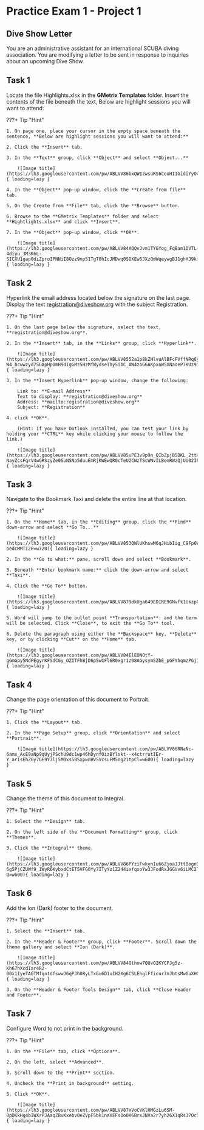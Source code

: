 # Practice Exam 1 - Project 1

## Dive Show Letter

You are an administrative assistant for an international SCUBA diving association. You are modifying a letter to be sent in response to inquiries about an upcoming Dive Show.

## Task 1
 
Locate the file Highlights.xlsx in the **GMetrix Templates** folder. Insert the contents of the file beneath the text, Below are highlight sessions you will want to attend:

???+ Tip "Hint"

    1. On page one, place your cursor in the empty space beneath the sentence, **Below are highlight sessions you will want to attend:**

    2. Click the **Insert** tab.

    3. In the **Text** group, click **Object** and select **Object...**
 
        ![Image title](https://lh3.googleusercontent.com/pw/ABLVV86bxQWIzwsuRS6CoxHI1GidiYyOvePsppW3M99K3SXGyc3dFbcI2TKGFcNaPu0gWBeq5XNTDi4_tUT64KeJB5ma9VoHia0dXwd4DIKaUVKV47veVqm9=w720){ loading=lazy }

    4. In the **Object** pop-up window, click the **Create from file** tab.

    5. On the Create from **File** tab, click the **Browse** button.

    6. Browse to the **GMetrix Templates** folder and select **Hightlights.xlsx** and click **Insert**.

    7. In the **Object** pop-up window, click **OK**.

        ![Image title](https://lh3.googleusercontent.com/pw/ABLVV84AQQvJvm1TYGYog_FqBam1DVTL-4diyu_3M3K6L-SICXU1gap0diZproIPNNiI8Ozz9np51TgT0hIcJMDwq0SOXEw5JXzQmWqeywgBJ1ghHJ9kf80d=w480){ loading=lazy }
 
## Task 2

Hyperlink the email address located below the signature on the last page. Display the text registration@diveshow.org with the subject Registration.

???+ Tip "Hint"

    1. On the last page below the signature, select the text, **registration@diveshow.org**.

    2. In the **Insert** tab, in the **Links** group, click **Hyperlink**.

        ![Image title](https://lh3.googleusercontent.com/pw/ABLVV8552a1p8kZHlvuAlBFcFVffNRq6yaSf042dfPytCn-W4_bcwwzyd75GApHp0mH9dIgGMz5HzMfWydseThySibC_AW4zoG6AKpxnWSXNaoeP7KUz91Bk=w720){ loading=lazy }

    3. In the **Insert Hyperlink** pop-up window, change the following:

        Link to: **E-mail Address**  
        Text to display: **registration@diveshow.org**  
        Address: **mailto:registration@diveshow.org**  
        Subject: **Registration**  

    4. click **OK**.

        (Hint: If you have Outlook installed, you can test your link by holding your **CTRL** key while clicking your mouse to follow the link.)

        ![Image title](https://lh3.googleusercontent.com/pw/ABLVV85vPE3v9p9n_QIbZpjB5DKL_2ttHSZOWuJjUpSrn9rh-NayZcsFqrV4wGRSzyZe0SuNSNp5duuEmRjKWEwQR0cTeU2CWzTScWNvILBenRWzQjUU02IP=w600){ loading=lazy }


## Task 3

Navigate to the Bookmark Taxi and delete the entire line at that location.

???+ Tip "Hint"

    1. On the **Home** tab, in the **Editing** group, click the **Find** down-arrow and select **Go To...**

        ![Image title](https://lh3.googleusercontent.com/pw/ABLVV853QWlUKhswM6qJHibIig_C9Fp6WEwCzoCI8MwVc5lLlTFQT6gBLup6Fbnv7bGQpljWmvYgYbkpJNe68y3xvh2oFWy7FcY4oPMYuG8tA-oedcMMTI2P=w720){ loading=lazy }

    2. In the **Go to what:** pane, scroll down and select **Bookmark**.

    3. Beneath **Enter bookmark name:** click the down-arrow and select **Taxi**.

    4. Click the **Go To** button.

        ![Image title](https://lh3.googleusercontent.com/pw/ABLVV879dkUga649EDIRE9GNvfk1UkzpC9fsCHStiCbqUEYCp63FEZuIfvlZG46kaeqmqinZNg2d4iCg1LMQeIpYR8D5lFRt97UtLQVIDXRdLLMFYC7qSOen=w720){ loading=lazy }

    5. Word will jump to the bullet point **Transportation**: and the term will be selected. Click **Close**, to exit the **Go To** tool.

    6. Delete the paragraph using either the **Backspace** key, **Delete** key, or by clicking **Cut** on the **Home** tab.

        ![Image title](https://lh3.googleusercontent.com/pw/ABLVV84ElEONOtY-gGmGpy5NdPEgyrKFSdCGy_OZITFhBjD6p5wCFl6R0xgr1z08AGysymSZbE_pGFYhqmzPGjIh8VHIDFjFH_OPiyOYvJTuIkolZI3OdX2o=w600){ loading=lazy }
 
## Task 4

Change the page orientation of this document to Portrait.

???+ Tip "Hint"

    1. Click the **Layout** tab.

    2. In the **Page Setup** group, click **Orientation** and select **Portrait**.

        ![Image title](https://lh3.googleusercontent.com/pw/ABLVV86RNaNc-6amx_AcE9aNp9qUyjPSchU9dc1wp46hDynfOizBYlskt--x4ctrrutIEr-Y_arIsEhZGy7GE9Y7lj5M0xs5BSxpwnHVSVcsuFM5og21tpCl=w600){ loading=lazy }

## Task 5

Change the theme of this document to Integral.

???+ Tip "Hint"

    1. Select the **Design** tab.

    2. On the left side of the **Document Formatting** group, click **Themes**.

    3. Click the **Integral** theme.

        ![Image title](https://lh3.googleusercontent.com/pw/ABLVV86PYziFwkynIu66ZjoaJJttBogn9xoGCynLBxhs-6g5PjCZUWf9_1WyR6KybxdCtET5VFG0Yy7ITyYz1Z244ixfqxoYw3JFodRxJGGVv6iLMC2TXd-Q=w600){ loading=lazy }

## Task 6

Add the Ion (Dark) footer to the document.

???+ Tip "Hint"

    1. Select the **Insert** tab.

    2. In the **Header & Footer** group, click **Footer**. Scroll down the theme gallery and select **Ion (Dark)**.

        ![Image title](https://lh3.googleusercontent.com/pw/ABLVV84Othow7QUvO2KYCFJg5z-Kh67hXcdIar4R2-00x1IyeTAGTMfqntdfswwJ6qPJh08yLTxGu6D1uIH2Xg6CSLEhglFficur7nJbtsMwGuXHO4kHW_Zo=w720){ loading=lazy }

    3. On the **Header & Footer Tools Design** tab, click **Close Header and Footer**.

## Task 7

Configure Word to not print in the background.

???+ Tip "Hint"

    1. On the **File** tab, click **Options**.

    2. On the left, select **Advanced**.

    3. Scroll down to the **Print** section.

    4. Uncheck the **Print in background** setting.

    5. Click **OK**.

        ![Image title](https://lh3.googleusercontent.com/pw/ABLVV87xVoCVKlHMGzLu6SM-0pDKkHq4bIWXrPJAaqZBvKxebv0eZVpF5bk1naVEFsOoOK6BrxJNVa2r7yh26X1qRs37Oc5wPzLqH5R17VneKaCIFH1nscew=w600){ loading=lazy }